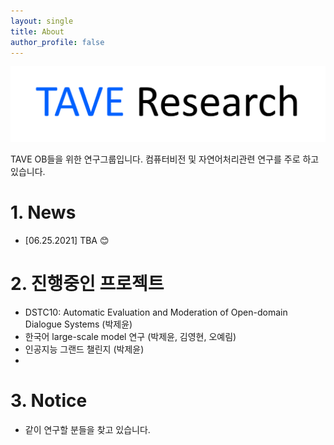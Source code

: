 ```yaml
---
layout: single
title: About
author_profile: false
---
```

![logo](./imgs/logo.png)

TAVE OB들을 위한 연구그룹입니다. 컴퓨터비전 및 자연어처리관련 연구를 주로 하고 있습니다.


# 1. News

- [06.25.2021] TBA 😊


# 2. 진행중인 프로젝트

- DSTC10: Automatic Evaluation and Moderation of Open-domain Dialogue Systems (박제윤)
- 한국어 large-scale model 연구 (박제윤, 김영현, 오예림)
- 인공지능 그랜드 챌린지 (박제윤)
- 

# 3. Notice

- 같이 연구할 분들을 찾고 있습니다.
